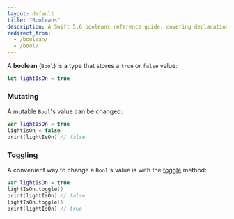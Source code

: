 ```yaml
---
layout: default
title: "Booleans"
description: A Swift 5.6 booleans reference guide, covering declaration, mutating, and toggling.
redirect_from:
  - /boolean/
  - /bool/
---
```


A **boolean** (`Bool`) is a type that stores a `true` or `false` value:

```swift
let lightIsOn = true
```

### Mutating

A mutable `Bool`'s value can be changed:

```swift
var lightIsOn = true
lightIsOn = false
print(lightIsOn) // false
```

### Toggling

A convenient way to change a `Bool`'s value is with the [toggle](https://developer.apple.com/documentation/swift/bool/2994863-toggle) method:

```swift
var lightIsOn = true
lightIsOn.toggle()
print(lightIsOn) // false
lightIsOn.toggle()
print(lightIsOn) // true
```